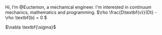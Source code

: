 Hi, I’m @Euctemon, a mechanical engineer. I'm interested in continuum mechanics, mathematics and programming. $\rho \frac{D\textbf{v}}{Dt} - \rho \textbf{b} = 0 $

$\nabla \textbf{\sigma}$




<!---
Euctemon/Euctemon is a ✨ special ✨ repository because its `README.md` (this file) appears on your GitHub profile.
You can click the Preview link to take a look at your changes.
--->
